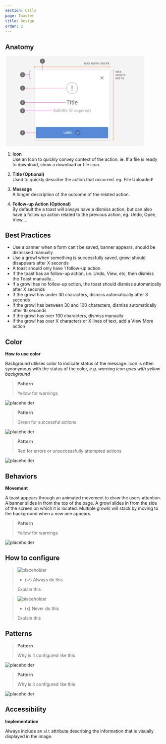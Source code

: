 ```yaml
---
section: Utils
page: Toaster
title: Design
order: 2
---
```


## Anatomy

<novo-grid columns="2" align="start" gap="2rem">

<img src="assets/images/ModalAnatomy.png" width="450">

<div>

1. **Icon**<br>
   Use an Icon to quickly convey context of the action. ie. If a file is ready to download, show a download or file icon.

1. **Title (Optional)**<br>
   Used to quickly describe the action that occurred. eg. File Uploaded!

1. **Message**<br>
   A longer description of the outcome of the related action.

1. **Follow-up Action (Optional)**<br>
   By default the a toast will always have a dismiss action, but can also have a follow up action related to the previous action, eg. Undo, Open, View....

</div>
</novo-grid>

## Best Practices

- Use a banner when a form can’t be saved, banner appears, should be dismissed manually
- Use a growl when something is successfully saved, growl should disappears after X seconds
- A toast should only have 1 follow-up action.
- If the toast has an follow-up action, i.e. Undo, View, etc, then dismiss the Toast manually…
- If a growl has no follow-up action, the toast should dismiss automatically after X seconds
- If the growl has under 30 characters, dismiss automatically after 3 seconds
- If the growl has between 30 and 100 characters, dismiss automatically after 10 seconds
- If the growl has over 100 characters, dismiss manually
- If the growl has over X characters or X lines of text, add a View More action

## Color

**How to use color**

Background utilises color to indicate status of the message. Icon is often synonymous with the status of the color, _e.g. warning icon goes with yellow background_

<novo-grid columns="2" align="start" gap="2rem">

> **Pattern**
>
> Yellow for warnings

![placeholder](https://via.placeholder.com/350x250)

> **Pattern**
>
> Green for successful actions

![placeholder](https://via.placeholder.com/350x250)

> **Pattern**
>
> Red for errors or unsuccessfully attempted actions

![placeholder](https://via.placeholder.com/350x250)

</novo-grid>

## Behaviors

**Movement**

A toast appears through an animated movement to draw the users attention. A banner slides in from the top of the page. A growl slides in from the side of the screen on which it is located. Multiple growls will stack by moving to the background when a new one appears.

<novo-grid columns="2" align="start" gap="2rem">

> **Pattern**
>
> Yellow for warnings

![placeholder](https://via.placeholder.com/350x250)

</novo-grid>

## How to configure

<novo-grid columns="2" align="start" gap="2rem">

> ![placeholder](https://via.placeholder.com/350x250)
>
> - (✓) Always do this
>
> Explain this

> ![placeholder](https://via.placeholder.com/350x250)
>
> - (x) Never do this
>
> Explain this

</novo-grid>

## Patterns

<novo-grid columns="2" align="start" gap="2rem">

> **Pattern**
>
> Why is it configured like this

![placeholder](https://via.placeholder.com/350x250)

> **Pattern**
>
> Why is it configured like this

![placeholder](https://via.placeholder.com/350x250)

</novo-grid>

## Accessibility

**Implementation**

Always include an `alt` attribute describing the information that is visually displayed in the image.
